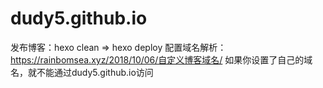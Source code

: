 # dudy5.github.io

发布博客：hexo clean => hexo deploy
配置域名解析：https://rainbomsea.xyz/2018/10/06/自定义博客域名/
如果你设置了自己的域名，就不能通过dudy5.github.io访问
